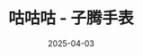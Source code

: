 ---
hide: false
title: 咕咕咕 - 子腾手表
date: 2025-04-03
updated: 2025-04-03
categories: 搞机日志
tags:
  - 搞机日志
  - 咕咕咕
---